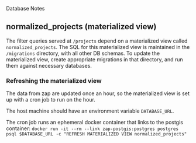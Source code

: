 Database Notes

## normalized_projects (materialized view)
The filter queries served at `/projects` depend on a materialized view called `normalized_projects`.  The SQL for this materialized view is maintained in the `/migrations` directory, with all other DB schemas.
To update the materialized view, create appropriate migrations in that directory, and run them against necessary databases.

### Refreshing the materialized view
The data from zap are updated once an hour, so the materialized view is set up with a cron job to run on the hour.

The host machine should have an environment variable `DATABASE_URL`.  

The cron job runs an ephemeral docker container that links to the postgis container: `docker run -it --rm --link zap-postgis:postgres postgres psql $DATABASE_URL -c "REFRESH MATERIALIZED VIEW normalized_projects"`
